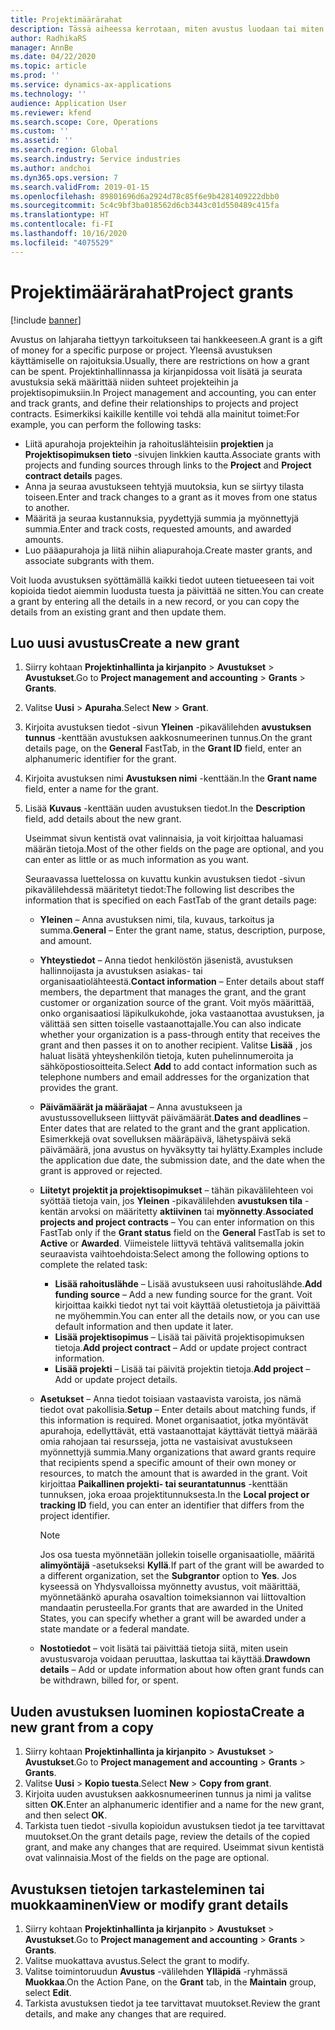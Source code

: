 ```yaml
---
title: Projektimäärärahat
description: Tässä aiheessa kerrotaan, miten avustus luodaan tai miten sitä muokataan.
author: RadhikaRS
manager: AnnBe
ms.date: 04/22/2020
ms.topic: article
ms.prod: ''
ms.service: dynamics-ax-applications
ms.technology: ''
audience: Application User
ms.reviewer: kfend
ms.search.scope: Core, Operations
ms.custom: ''
ms.assetid: ''
ms.search.region: Global
ms.search.industry: Service industries
ms.author: andchoi
ms.dyn365.ops.version: 7
ms.search.validFrom: 2019-01-15
ms.openlocfilehash: 89801696d6a2924d78c85f6e9b4281409222dbb0
ms.sourcegitcommit: 5c4c9bf3ba018562d6cb3443c01d550489c415fa
ms.translationtype: HT
ms.contentlocale: fi-FI
ms.lasthandoff: 10/16/2020
ms.locfileid: "4075529"
---
```

# <a name="project-grants"></a><span data-ttu-id="d0a9f-103">Projektimäärärahat</span><span class="sxs-lookup"><span data-stu-id="d0a9f-103">Project grants</span></span>

[!include [banner](../includes/banner.md)]

<span data-ttu-id="d0a9f-104">Avustus on lahjaraha tiettyyn tarkoitukseen tai hankkeeseen.</span><span class="sxs-lookup"><span data-stu-id="d0a9f-104">A grant is a gift of money for a specific purpose or project.</span></span> <span data-ttu-id="d0a9f-105">Yleensä avustuksen käyttämiselle on rajoituksia.</span><span class="sxs-lookup"><span data-stu-id="d0a9f-105">Usually, there are restrictions on how a grant can be spent.</span></span> <span data-ttu-id="d0a9f-106">Projektinhallinnassa ja kirjanpidossa voit lisätä ja seurata avustuksia sekä määrittää niiden suhteet projekteihin ja projektisopimuksiin.</span><span class="sxs-lookup"><span data-stu-id="d0a9f-106">In Project management and accounting, you can enter and track grants, and define their relationships to projects and project contracts.</span></span> <span data-ttu-id="d0a9f-107">Esimerkiksi kaikille kentille voi tehdä alla mainitut toimet:</span><span class="sxs-lookup"><span data-stu-id="d0a9f-107">For example, you can perform the following tasks:</span></span>

- <span data-ttu-id="d0a9f-108">Liitä apurahoja projekteihin ja rahoituslähteisiin **projektien** ja **Projektisopimuksen tieto** -sivujen linkkien kautta.</span><span class="sxs-lookup"><span data-stu-id="d0a9f-108">Associate grants with projects and funding sources through links to the **Project** and **Project contract details** pages.</span></span>
- <span data-ttu-id="d0a9f-109">Anna ja seuraa avustukseen tehtyjä muutoksia, kun se siirtyy tilasta toiseen.</span><span class="sxs-lookup"><span data-stu-id="d0a9f-109">Enter and track changes to a grant as it moves from one status to another.</span></span>
- <span data-ttu-id="d0a9f-110">Määritä ja seuraa kustannuksia, pyydettyjä summia ja myönnettyjä summia.</span><span class="sxs-lookup"><span data-stu-id="d0a9f-110">Enter and track costs, requested amounts, and awarded amounts.</span></span>
- <span data-ttu-id="d0a9f-111">Luo pääapurahoja ja liitä niihin aliapurahoja.</span><span class="sxs-lookup"><span data-stu-id="d0a9f-111">Create master grants, and associate subgrants with them.</span></span>

<span data-ttu-id="d0a9f-112">Voit luoda avustuksen syöttämällä kaikki tiedot uuteen tietueeseen tai voit kopioida tiedot aiemmin luodusta tuesta ja päivittää ne sitten.</span><span class="sxs-lookup"><span data-stu-id="d0a9f-112">You can create a grant by entering all the details in a new record, or you can copy the details from an existing grant and then update them.</span></span>

## <a name="create-a-new-grant"></a><span data-ttu-id="d0a9f-113">Luo uusi avustus</span><span class="sxs-lookup"><span data-stu-id="d0a9f-113">Create a new grant</span></span>

1. <span data-ttu-id="d0a9f-114">Siirry kohtaan **Projektinhallinta ja kirjanpito** \> **Avustukset** \> **Avustukset**.</span><span class="sxs-lookup"><span data-stu-id="d0a9f-114">Go to **Project management and accounting** \> **Grants** \> **Grants**.</span></span>
2. <span data-ttu-id="d0a9f-115">Valitse **Uusi** \> **Apuraha**.</span><span class="sxs-lookup"><span data-stu-id="d0a9f-115">Select **New** \> **Grant**.</span></span>
3. <span data-ttu-id="d0a9f-116">Kirjoita avustuksen tiedot -sivun **Yleinen** -pikavälilehden **avustuksen tunnus** -kenttään avustuksen aakkosnumeerinen tunnus.</span><span class="sxs-lookup"><span data-stu-id="d0a9f-116">On the grant details page, on the **General** FastTab, in the **Grant ID** field, enter an alphanumeric identifier for the grant.</span></span>
4. <span data-ttu-id="d0a9f-117">Kirjoita avustuksen nimi **Avustuksen nimi** -kenttään.</span><span class="sxs-lookup"><span data-stu-id="d0a9f-117">In the **Grant name** field, enter a name for the grant.</span></span>
5. <span data-ttu-id="d0a9f-118">Lisää **Kuvaus** -kenttään uuden avustuksen tiedot.</span><span class="sxs-lookup"><span data-stu-id="d0a9f-118">In the **Description** field, add details about the new grant.</span></span>

    <span data-ttu-id="d0a9f-119">Useimmat sivun kentistä ovat valinnaisia, ja voit kirjoittaa haluamasi määrän tietoja.</span><span class="sxs-lookup"><span data-stu-id="d0a9f-119">Most of the other fields on the page are optional, and you can enter as little or as much information as you want.</span></span>

    <span data-ttu-id="d0a9f-120">Seuraavassa luettelossa on kuvattu kunkin avustuksen tiedot -sivun pikavälilehdessä määritetyt tiedot:</span><span class="sxs-lookup"><span data-stu-id="d0a9f-120">The following list describes the information that is specified on each FastTab of the grant details page:</span></span>

    - <span data-ttu-id="d0a9f-121">**Yleinen** – Anna avustuksen nimi, tila, kuvaus, tarkoitus ja summa.</span><span class="sxs-lookup"><span data-stu-id="d0a9f-121">**General** – Enter the grant name, status, description, purpose, and amount.</span></span>
    - <span data-ttu-id="d0a9f-122">**Yhteystiedot** – Anna tiedot henkilöstön jäsenistä, avustuksen hallinnoijasta ja avustuksen asiakas- tai organisaatiolähteestä.</span><span class="sxs-lookup"><span data-stu-id="d0a9f-122">**Contact information** – Enter details about staff members, the department that manages the grant, and the grant customer or organization source of the grant.</span></span> <span data-ttu-id="d0a9f-123">Voit myös määrittää, onko organisaatiosi läpikulkukohde, joka vastaanottaa avustuksen, ja välittää sen sitten toiselle vastaanottajalle.</span><span class="sxs-lookup"><span data-stu-id="d0a9f-123">You can also indicate whether your organization is a pass-through entity that receives the grant and then passes it on to another recipient.</span></span> <span data-ttu-id="d0a9f-124">Valitse **Lisää** , jos haluat lisätä yhteyshenkilön tietoja, kuten puhelinnumeroita ja sähköpostiosoitteita.</span><span class="sxs-lookup"><span data-stu-id="d0a9f-124">Select **Add** to add contact information such as telephone numbers and email addresses for the organization that provides the grant.</span></span>
    - <span data-ttu-id="d0a9f-125">**Päivämäärät ja määräajat** – Anna avustukseen ja avustussovellukseen liittyvät päivämäärät.</span><span class="sxs-lookup"><span data-stu-id="d0a9f-125">**Dates and deadlines** – Enter dates that are related to the grant and the grant application.</span></span> <span data-ttu-id="d0a9f-126">Esimerkkejä ovat sovelluksen määräpäivä, lähetyspäivä sekä päivämäärä, jona avustus on hyväksytty tai hylätty.</span><span class="sxs-lookup"><span data-stu-id="d0a9f-126">Examples include the application due date, the submission date, and the date when the grant is approved or rejected.</span></span>
    - <span data-ttu-id="d0a9f-127">**Liitetyt projektit ja projektisopimukset** – tähän pikavälilehteen voi syöttää tietoja vain, jos **Yleinen** -pikavälilehden **avustuksen tila** -kentän arvoksi on määritetty **aktiivinen** tai **myönnetty**.</span><span class="sxs-lookup"><span data-stu-id="d0a9f-127">**Associated projects and project contracts** – You can enter information on this FastTab only if the **Grant status** field on the **General** FastTab is set to **Active** or **Awarded**.</span></span> <span data-ttu-id="d0a9f-128">Viimeistele liittyvä tehtävä valitsemalla jokin seuraavista vaihtoehdoista:</span><span class="sxs-lookup"><span data-stu-id="d0a9f-128">Select among the following options to complete the related task:</span></span>

        - <span data-ttu-id="d0a9f-129">**Lisää rahoituslähde** – Lisää avustukseen uusi rahoituslähde.</span><span class="sxs-lookup"><span data-stu-id="d0a9f-129">**Add funding source** – Add a new funding source for the grant.</span></span> <span data-ttu-id="d0a9f-130">Voit kirjoittaa kaikki tiedot nyt tai voit käyttää oletustietoja ja päivittää ne myöhemmin.</span><span class="sxs-lookup"><span data-stu-id="d0a9f-130">You can enter all the details now, or you can use default information and then update it later.</span></span>
        - <span data-ttu-id="d0a9f-131">**Lisää projektisopimus** – Lisää tai päivitä projektisopimuksen tietoja.</span><span class="sxs-lookup"><span data-stu-id="d0a9f-131">**Add project contract** – Add or update project contract information.</span></span>
        - <span data-ttu-id="d0a9f-132">**Lisää projekti** – Lisää tai päivitä projektin tietoja.</span><span class="sxs-lookup"><span data-stu-id="d0a9f-132">**Add project** – Add or update project details.</span></span>

    - <span data-ttu-id="d0a9f-133">**Asetukset** – Anna tiedot toisiaan vastaavista varoista, jos nämä tiedot ovat pakollisia.</span><span class="sxs-lookup"><span data-stu-id="d0a9f-133">**Setup** – Enter details about matching funds, if this information is required.</span></span> <span data-ttu-id="d0a9f-134">Monet organisaatiot, jotka myöntävät apurahoja, edellyttävät, että vastaanottajat käyttävät tiettyä määrää omia rahojaan tai resursseja, jotta ne vastaisivat avustukseen myönnettyjä summia.</span><span class="sxs-lookup"><span data-stu-id="d0a9f-134">Many organizations that award grants require that recipients spend a specific amount of their own money or resources, to match the amount that is awarded in the grant.</span></span> <span data-ttu-id="d0a9f-135">Voit kirjoittaa **Paikallinen projekti- tai seurantatunnus** -kenttään tunnuksen, joka eroaa projektitunnuksesta.</span><span class="sxs-lookup"><span data-stu-id="d0a9f-135">In the **Local project or tracking ID** field, you can enter an identifier that differs from the project identifier.</span></span>

        > [!NOTE]
        > <span data-ttu-id="d0a9f-136">Jos osa tuesta myönnetään jollekin toiselle organisaatiolle, määritä **alimyöntäjä** -asetukseksi **Kyllä**.</span><span class="sxs-lookup"><span data-stu-id="d0a9f-136">If part of the grant will be awarded to a different organization, set the **Subgrantor** option to **Yes**.</span></span> <span data-ttu-id="d0a9f-137">Jos kyseessä on Yhdysvalloissa myönnetty avustus, voit määrittää, myönnetäänkö apuraha osavaltion toimeksiannon vai liittovaltion mandaatin perusteella.</span><span class="sxs-lookup"><span data-stu-id="d0a9f-137">For grants that are awarded in the United States, you can specify whether a grant will be awarded under a state mandate or a federal mandate.</span></span>

    - <span data-ttu-id="d0a9f-138">**Nostotiedot** – voit lisätä tai päivittää tietoja siitä, miten usein avustusvaroja voidaan peruuttaa, laskuttaa tai käyttää.</span><span class="sxs-lookup"><span data-stu-id="d0a9f-138">**Drawdown details** – Add or update information about how often grant funds can be withdrawn, billed for, or spent.</span></span>

## <a name="create-a-new-grant-from-a-copy"></a><span data-ttu-id="d0a9f-139">Uuden avustuksen luominen kopiosta</span><span class="sxs-lookup"><span data-stu-id="d0a9f-139">Create a new grant from a copy</span></span>

1. <span data-ttu-id="d0a9f-140">Siirry kohtaan **Projektinhallinta ja kirjanpito** \> **Avustukset** \> **Avustukset**.</span><span class="sxs-lookup"><span data-stu-id="d0a9f-140">Go to **Project management and accounting** \> **Grants** \> **Grants**.</span></span>
2. <span data-ttu-id="d0a9f-141">Valitse **Uusi** \> **Kopio tuesta**.</span><span class="sxs-lookup"><span data-stu-id="d0a9f-141">Select **New** \> **Copy from grant**.</span></span>
3. <span data-ttu-id="d0a9f-142">Kirjoita uuden avustuksen aakkosnumeerinen tunnus ja nimi ja valitse sitten **OK**.</span><span class="sxs-lookup"><span data-stu-id="d0a9f-142">Enter an alphanumeric identifier and a name for the new grant, and then select **OK**.</span></span>
4. <span data-ttu-id="d0a9f-143">Tarkista tuen tiedot -sivulla kopioidun avustuksen tiedot ja tee tarvittavat muutokset.</span><span class="sxs-lookup"><span data-stu-id="d0a9f-143">On the grant details page, review the details of the copied grant, and make any changes that are required.</span></span> <span data-ttu-id="d0a9f-144">Useimmat sivun kentistä ovat valinnaisia.</span><span class="sxs-lookup"><span data-stu-id="d0a9f-144">Most of the fields on the page are optional.</span></span>

## <a name="view-or-modify-grant-details"></a><span data-ttu-id="d0a9f-145">Avustuksen tietojen tarkasteleminen tai muokkaaminen</span><span class="sxs-lookup"><span data-stu-id="d0a9f-145">View or modify grant details</span></span>

1. <span data-ttu-id="d0a9f-146">Siirry kohtaan **Projektinhallinta ja kirjanpito** \> **Avustukset** \> **Avustukset**.</span><span class="sxs-lookup"><span data-stu-id="d0a9f-146">Go to **Project management and accounting** \> **Grants** \> **Grants**.</span></span>
2. <span data-ttu-id="d0a9f-147">Valitse muokattava avustus.</span><span class="sxs-lookup"><span data-stu-id="d0a9f-147">Select the grant to modify.</span></span>
3. <span data-ttu-id="d0a9f-148">Valitse toimintoruudun **Avustus** -välilehden **Ylläpidä** -ryhmässä **Muokkaa**.</span><span class="sxs-lookup"><span data-stu-id="d0a9f-148">On the Action Pane, on the **Grant** tab, in the **Maintain** group, select **Edit**.</span></span>
4. <span data-ttu-id="d0a9f-149">Tarkista avustuksen tiedot ja tee tarvittavat muutokset.</span><span class="sxs-lookup"><span data-stu-id="d0a9f-149">Review the grant details, and make any changes that are required.</span></span>

